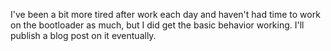 I've been a bit more tired after work each day and haven't had time to work on the bootloader as much, but I did get the basic behavior working. I'll publish a blog post on it eventually.
